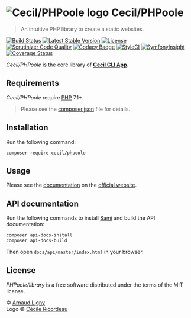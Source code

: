 # ![Cecil/PHPoole logo](https://avatars2.githubusercontent.com/u/5618939?s=50 "Logo created by Cécile Ricordeau") Cecil/PHPoole

> An intuitive PHP library to create a static websites.

[![Build Status](https://travis-ci.org/Cecil/PHPoole.svg?branch=master)](https://travis-ci.org/Cecil/PHPoole)
[![Latest Stable Version](https://poser.pugx.org/cecil/phpoole/v/stable)](https://packagist.org/packages/cecil/phpoole)
[![License](https://poser.pugx.org/cecil/phpoole/license)](https://packagist.org/packages/cecil/phpoole)  
[![Scrutinizer Code Quality](https://scrutinizer-ci.com/g/Cecil/PHPoole/badges/quality-score.png?b=master)](https://scrutinizer-ci.com/g/Cecil/PHPoole/?branch=master)
[![Codacy Badge](https://api.codacy.com/project/badge/grade/adbaa5309cd749fc9e095ca47d347586)](https://www.codacy.com/app/cecil/PHPoole)
[![StyleCI](https://styleci.io/repos/32327575/shield)](https://styleci.io/repos/32327575)
[![SymfonyInsight](https://insight.symfony.com/projects/f4c44315-d370-499e-8f61-d6d1ce0cadde/mini.png)](https://insight.sensiolabs.com/projects/f4c44315-d370-499e-8f61-d6d1ce0cadde)
[![Coverage Status](https://coveralls.io/repos/github/Cecil/PHPoole/badge.svg?branch=master)](https://coveralls.io/github/cecil/PHPoole?branch=master)

_Cecil/PHPoole_ is the core library of [**Cecil CLI App**](https://cecil.app).

## Requirements

_Cecil/PHPoole_ require [PHP](http://www.php.net) 7.1+.

> Please see the [composer.json](composer.json) file for details.

## Installation

Run the following command:

```
composer require cecil/phpoole
```

## Usage

Please see the [documentation](https://ceil.app/documentation/library/) on the [official website](https://cecil.app).

## API documentation

Run the following commands to install [Sami](https://github.com/FriendsOfPHP/Sami) and build the API documentation:

```bash
composer api-docs-install
composer api-docs-build
```

Then open `docs/api/master/index.html` in your browser.

## License

_PHPoole/library_ is a free software distributed under the terms of the MIT license.

© [Arnaud Ligny](https://arnaudligny.fr)  
Logo © [Cécile Ricordeau](http://www.cecillie.fr)

